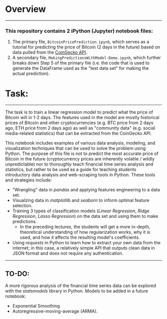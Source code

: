 # Overview
---

### This repository contains 2 iPython (Jupyter) notebook files:
1. The primary file, `BitcoinPricePrediction.ipynb`, which serves as a tutorial for predicting the price of Bitcoin (2 days in the future) based on data pulled from the [CoinGecko API](https://www.coingecko.com/api/docs/v3).
2. A secondary file, `MakingPredictionsWithModel-Demo.ipynb`, which further breaks down Step 5 of the primary file (i.e. the code that is used to generate the DataFrame used as the "test data set" for making the actual prediction).

# Task:
---

The task is to train a linear regression model to predict what the price of Bitcoin will in 1-2 days. The features used in the model are mostly historical prices of Bitcoin and other cryptocurrencies (e.g. BTC price from 2 days ago, ETH price from 2 days ago) as well as "community data" (e.g. social media-related statistics) that can be extracted from the CoinGecko API.  

This notebook includes examples of various data analysis, modeling, and visualization techniques that can be used to solve the problem using Python. The purpose of this file is not to predict the most accurate price of Bitcoin in the future (cryptocurrency prices are inherently volatile / wildly unpredictable) nor to thoroughly teach financial time series analysis and statistics, but rather to be used as a guide for teaching students introductory data analysis and web-scraping tools in Python. These tools and strategies include:
- "Wrangling" data in *pandas* and applying features engineering to a data set.
- Visualzing data in *matplotlib* and *seaborn* to inform optimal feature selection.
- Training 3 types of classification models (*Linear Regression*, *Ridge Regression*, *Lasso Regression*) on the data set and using them to make predictions.
    - In the preceding lectures, the students will get a more in-depth, theoretical understanding of how regularization works, why it is used, and how it affects the resulting model's coefficients.
- Using *requests* in Python to learn how to extract your own data from the internet; in this case, a relatively simple API that outputs clean data in JSON format and does not require any authentication.
---

## TO-DO:

A more rigorous analysis of the financial time series data can be explored with the *statsmodels* library in Python. Models to be added in a future notebook:
- Exponential Smoothing
- Autoregressive-moving-average (ARMA).
